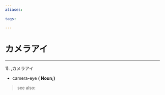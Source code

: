 ```yaml
---
aliases:
    
tags:
    
---
```


# カメラアイ
---
1).
,カメラアイ

- camera-eye
**( Noun;)**
> see also: 
            